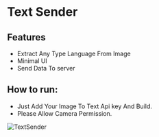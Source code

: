 # Text Sender

## Features

- Extract Any Type Language From Image 
- Minimal UI
- Send Data To server

## How to run:

- Just Add Your Image To Text Api key And Build.
- Please Allow Camera Permission.

![TextSender](https://github.com/user-attachments/assets/5e8dd20d-84e7-419e-8af5-1028b0e3641e)
